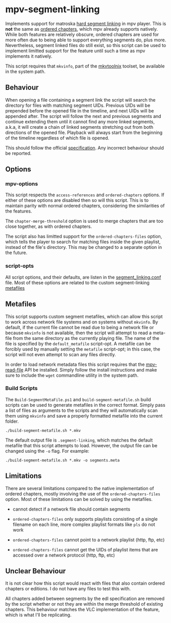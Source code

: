 # mpv-segment-linking

Implements support for matroska [hard segment linking](https://www.ietf.org/archive/id/draft-ietf-cellar-matroska-06.html#name-hard-linking) in mpv player.
This is **not** the same as [ordered chapters](https://www.ietf.org/archive/id/draft-ietf-cellar-matroska-06.html#name-medium-linking), which mpv already supports natively.
While both features are relatively obscure, ordered chapters are used for more often due to being able to support everything segments do, plus more.
Nevertheless, segment linked files do still exist, so this script can be used to implement limitted support for the feature until such a time as mpv implements it natively.

This script requires that `mkvinfo`, part of the [mkvtoolnix](https://mkvtoolnix.download/) toolset, be available in the system path.

## Behaviour

When opening a file containing a segment link the script will search the directory for files with matching segment UIDs.
Previous UIDs will be prepended before the opened file in the timeline, and next UIDs will be appended after.
The script will follow the next and previous segments and continue extending them until it cannot find any more linked segments, a.k.a, it will create a chain of linked segments stretching out from both directions of the opened file.
Playback will always start from the beginning of the timeline regardless of which file is opened.

This should follow the official [specification](https://www.ietf.org/archive/id/draft-ietf-cellar-matroska-06.html#name-hard-linking). Any incorrect behaviour should be reported.

## Options

### mpv-options
This script respects the `access-references` and `ordered-chapters` options.
If either of these options are disabled then so will this script.
This is to maintain parity with normal ordered chapters, considering the similarities of the features.

The `chapter-merge-threshold` option is used to merge chapters that are too close together, as with ordered chapters.

The script also has limitted support for the `ordered-chapters-files` option, which tells the player to search for matching files inside the given playlist, instead of the file's directory. This may be changed to a separate option in the future.

### script-opts
All script options, and their defaults, are listen in the [segment_linking.conf](segment_linking.conf) file. Most of these options are related to
the custom segment-linking [metafiles](#metafiles)

## Metafiles
This script supports custom segment metafiles, which can allow this script to work across network file systems and on systems without `mkvinfo`.
By default, if the current file cannot be read due to being a network file or because `mkvinfo` is not available, then the script will attempt to read
a meta-file from the same directory as the currently playing file. The name of the file is specified by the `default_metafile` script-opt.
A metafile can be forcibly used by manually setting the `metafile` script-opt; in this case, the script will not even attempt to scan any files directly.

In order to load network metadata files this script requires that the [mpv-read-file](https://github.com/CogentRedTester/mpv-read-file) API be installed.
Simply follow the install instructions and make sure to include the `wget` commandline utility in the system path.

### Build Scripts
The `Build-SegmentMetaFile.ps1` and `build-segment-metafile.sh` build scripts can be used to generate metafiles in the correct format.
Simply pass a list of files as arguments to the scripts and they will automatically scan them using `mkvinfo` and save a properly formatted
metafile into the current folder.

    ./build-segment-metafile.sh *.mkv

The default output file is `.segment-linking`, which matches the default metafile that this script attempts to load.
However, the output file can be changed using the `-o` flag. For example:

    ./build-segment-metafile.sh *.mkv -o segments.meta

## Limitations

There are several limitations compared to the native implementation of ordered chapters, mostly involving the use of the `ordered-chapters-files` option.
Most of these limitations can be solved by using the metafiles.

* cannot detect if a network file should contain segments

* `ordered-chapters-files` only supports playlists consisting of a single filename on each line, more complex playlist formats like `pls` do not work

* `ordered-chapters-files` cannot point to a network playlist (http, ftp, etc)

* `ordered-chapters-files` cannot get the UIDs of playlist items that are accessed over a network protocol (http, ftp, etc)

## Unclear Behaviour

It is not clear how this script would react with files that also contain ordered chapters or editions. I do not have any files to test this with.

All chapters added between segments by the edl specification are removed by the script whether or not they are within the merge threshold of existing chapters.
This behaviour matches the VLC implementation of the feature, which is what I'll be replicating.
